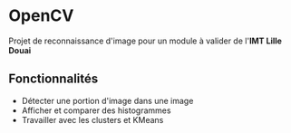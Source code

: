 # OpenCV

Projet de reconnaissance d'image pour un module à valider de l'**IMT Lille Douai**

## Fonctionnalités

 - Détecter une portion d'image dans une image
 - Afficher et comparer des histogrammes
 - Travailler avec les clusters et KMeans
